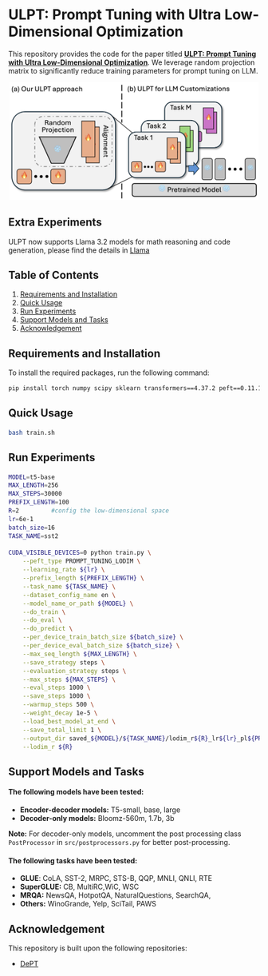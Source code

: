 # ULPT: Prompt Tuning with Ultra Low-Dimensional Optimization

This repository provides the code for the paper titled **[ULPT: Prompt Tuning with Ultra Low-Dimensional Optimization](https://arxiv.org/abs/2502.04501)**. We leverage random projection matrix to significantly reduce training parameters for prompt tuning on LLM. 

<p align="center">
  <img src="ulpt.png" width="500">
  <br />
</p>

## Extra Experiments
ULPT now supports Llama 3.2 models for math reasoning and code generation, please find the details in [Llama](Llama)

## Table of Contents
1. [Requirements and Installation](#requirements-and-installation)
2. [Quick Usage](#quick-usage)
3. [Run Experiments](#run-experiments)
4. [Support Models and Tasks](#support-models-and-tasks)
5. [Acknowledgement](#acknowledgement)

## Requirements and Installation

To install the required packages, run the following command:

```bash
pip install torch numpy scipy sklearn transformers==4.37.2 peft==0.11.1 datasets==2.16.1 accelerate==0.33.0
```

## Quick Usage
```bash
bash train.sh
```


## Run Experiments

```bash
MODEL=t5-base
MAX_LENGTH=256
MAX_STEPS=30000
PREFIX_LENGTH=100
R=2         #config the low-dimensional space
lr=6e-1
batch_size=16
TASK_NAME=sst2

CUDA_VISIBLE_DEVICES=0 python train.py \
    --peft_type PROMPT_TUNING_LODIM \
    --learning_rate ${lr} \
    --prefix_length ${PREFIX_LENGTH} \
    --task_name ${TASK_NAME} \
    --dataset_config_name en \
    --model_name_or_path ${MODEL} \
    --do_train \
    --do_eval \
    --do_predict \
    --per_device_train_batch_size ${batch_size} \
    --per_device_eval_batch_size ${batch_size} \
    --max_seq_length ${MAX_LENGTH} \
    --save_strategy steps \
    --evaluation_strategy steps \
    --max_steps ${MAX_STEPS} \
    --eval_steps 1000 \
    --save_steps 1000 \
    --warmup_steps 500 \
    --weight_decay 1e-5 \
    --load_best_model_at_end \
    --save_total_limit 1 \
    --output_dir saved_${MODEL}/${TASK_NAME}/lodim_r${R}_lr${lr}_pl${PREFIX_LENGTH}_st${MAX_STEPS}_bs${batch_size}_ml${MAX_LENGTH} \
    --lodim_r ${R}
```

## Support Models and Tasks

#### The following models have been tested:
- **Encoder-decoder models:** T5-small, base, large
- **Decoder-only models:** Bloomz-560m, 1.7b, 3b

**Note:** For decoder-only models, uncomment the post processing class `PostProcessor` in `src/postprocessors.py` for better post-processing.

#### The following tasks have been tested:
- **GLUE**: CoLA, SST-2, MRPC, STS-B, QQP, MNLI, QNLI, RTE
- **SuperGLUE:** CB, MultiRC,WiC, WSC
- **MRQA:** NewsQA, HotpotQA, NaturalQuestions, SearchQA, 
- **Others:** WinoGrande, Yelp, SciTail, PAWS


## Acknowledgement

This repository is built upon the following repositories:
- [DePT](https://github.com/ZhengxiangShi/DePT)

